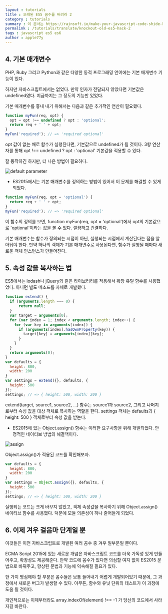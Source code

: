 ```yaml
---
layout : tutorials
title : 오래된 ES5 꼼수를 버려라 2
category : tutorials
summary : 이 문서는 https://rainsoft.io/make-your-javascript-code-shide-knockout-old-es5-hack/ 를 번역한 내용입니다.
permalink : /tutorials/translate/knockout-old-es5-hack-2
tags : javascript es5 es6
author : apple77y
---
```


## 4. 기본 매개변수

PHP, Ruby 그리고 Python과 같은 다양한 동적 프로그래밍 언어에는 기본 매개변수 기능이 있다.

하지만 자바스크립트에서는 없었다. 만약 인자가 전달되지 않았다면 기본값은 undefined였다.
지금까지는 그 정도의 기능만 있었다.

기본 매개변수를 흉내 내기 위해서는 다음과 같은 추가적인 연산이 필요했다.

``` javascript
function myFun(req, opt) {
  opt = opt !== undefined ? opt : 'optional';
  return req + ' ' + opt;
}
myFun('required'); // => 'required optional'
```

opt 값이 없는 채로 함수가 실행된다면, 기본값으로 undefined가 될 것이다.
3항 연산자를 통해 opt !== undefined ? opt : 'optional' 기본값을 적용할 수 있다.

잘 동작하긴 하지만, 더 나은 방법이 필요하다.


![default parameter](https://rainsoft.io/content/images/2016/08/4-1.jpg)


- ES2015에서는 기본 매개변수를 정의하는 방법이 있어서 이 문제를 해결할 수 있게 되었다.

``` javascript
function myFun(req, opt = 'optional') {
  return req + ' ' + opt;
}
myFun('required'); // => 'required optional'
```

이 함수의 정의를 보면, function myFun(req, opt = 'optional')에서 opt의 기본값으로 'optional'이라는 값을 볼 수 있다.
깔끔하고 간결하다.

기본 매개변수는 함수가 정의되는 시점이 아닌, 실행되는 시점에서 계산된다는 점을 알아둬야 한다.
만약 하나의 객체가 기본 매개변수로 사용된다면, 함수가 실행될 때마다 새로운 객체 인스턴스가 만들어진다.

## 5. 속성 값을 복사하는 법

ES5에서는 lodash나 jQuery와 같은 라이브러리를 적용해서 확장 유틸 함수를 사용했었다.
아니면 별도 메소드를 자체로 개발했다.

``` javascript
function extend() {
  if (arguments.length === 0) {
      return null;
  }
  var target = arguments[0];
  for (var index = 1; index < arguments.length; index++) {
    for (var key in arguments[index]) {
      if (arguments[index].hasOwnProperty(key)) {
        target[key] = arguments[index][key];
      }
    }
  }
  return arguments[0];
}
var defaults = {
  height: 800,
  width: 200
}
var settings = extend({}, defaults, {
  height: 500
});
settings; // => { height: 500, width: 200 }
```

extend(target, source1, source2, ...) 함수는 source1과 source2, 그리고 나머지로부터 속성 값을 대상 객체로 복사하는 역할을 한다.
settings 객체는 defaults과 { height: 500 } 객체로부터 속성 값을 받는다.

- ES2015에 있는 Object.assign() 함수는 이러한 요구사항을 위해 개발되었다. 안정적인 네이티브 방법의 해결책이다.


![assign](https://rainsoft.io/content/images/2016/08/5.jpg)


Object.assign()가 적용된 코드를 확인해보자.

``` javascript
var defaults = {
  height: 800,
  width: 200
}
var settings = Object.assign({}, defaults, {
  height: 500
});
settings; // => { height: 500, width: 200 }
```

실행되는 코드는 크게 바꾸지 않았고, 객체 속성값을 복사하기 위해 Object.assign() 네이티브 함수를 사용했다.
덕분에 모듈 의존성이 하나 줄어들게 되었다.

## 6. 이제 겨우 걸음마 단계일 뿐
이것들은 이전 자바스크립트로 개발된 여러 꼼수 중 겨우 일부분일 뿐이다.

ECMA Script 2015에 있는 새로운 개념은 자바스크립트 코드를 더욱 가독성 있게 만들어주고, 확장성도 제공해준다.
만약 코드에 꼼수가 있다면 의심할 여지 없이 ES2015 문법으로 바꿔주고, 향상된 문법과 기능에 익숙해질 필요가 있다.

한 가지 명심해야 할 부분은 꼼수들은 보통 들어내기 어렵게 개발되어있기 때문에, 그 과정에서 새로운 버그가 발생할 수 있다.
아무튼, 함수와 유닛 단위의 테스트가 이 과정에 도움 될 것이다.

개인적으로는 이제부터라도 array.indexOf(element) !== -1 가 당신의 코드에서 사라지길 바란다.